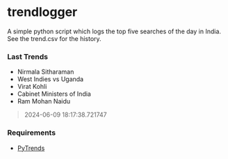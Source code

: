 # trendlogger
A simple python script which logs the top five searches of the day in India.<br>See the trend.csv for the history.<br>

<!-- Last Trends -->
### Last Trends
* Nirmala Sitharaman
* West Indies vs Uganda
* Virat Kohli
* Cabinet Ministers of India
* Ram Mohan Naidu
> 2024-06-09 18:17:38.721747

<!-- Requirements -->
### Requirements
* [PyTrends](https://github.com/dreyco676/pytrends)
